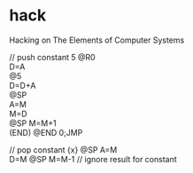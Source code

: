 # hack
Hacking on The Elements of Computer Systems


// push constant 5
    @R0         
    D=A         
    @5          
    D=D+A       
    @SP         
    A=M         
    M=D         
    @SP
    M=M+1       
(END)
    @END
    0;JMP

// pop constant {x}
    @SP
    A=M         
    D=M
    @SP
    M=M-1
    // ignore result for constant
